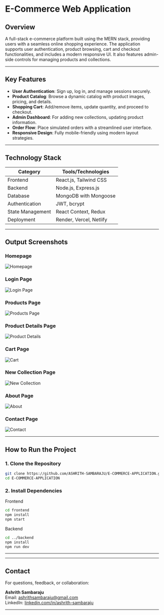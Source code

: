 # E-Commerce Web Application

## Overview  
A full-stack e-commerce platform built using the MERN stack, providing users with a seamless online shopping experience. The application supports user authentication, product browsing, cart and checkout functionalities, and includes a modern responsive UI. It also features admin-side controls for managing products and collections.

---

## Key Features  

- **User Authentication**: Sign up, log in, and manage sessions securely.
- **Product Catalog**: Browse a dynamic catalog with product images, pricing, and details.
- **Shopping Cart**: Add/remove items, update quantity, and proceed to checkout.
- **Admin Dashboard**: For adding new collections, updating product information.
- **Order Flow**: Place simulated orders with a streamlined user interface.
- **Responsive Design**: Fully mobile-friendly using modern layout strategies.
  
---

## Technology Stack

| Category            | Tools/Technologies                         |
|---------------------|--------------------------------------------|
| Frontend            | React.js, Tailwind CSS                     |
| Backend             | Node.js, Express.js                        |
| Database            | MongoDB with Mongoose                      |
| Authentication      | JWT, bcrypt                                |
| State Management    | React Context, Redux                       |
| Deployment          | Render, Vercel, Netlify                    |

---

## Output Screenshots

### Homepage  
![Homepage](./frontend/src/Components/Assets/outputs/1-homepage.png)

### Login Page  
![Login Page](./frontend/src/Components/Assets/outputs/2-login-page.png)

### Products Page  
![Products Page](./frontend/src/Components/Assets/outputs/3-products-page.png)

### Product Details Page  
![Product Details](./frontend/src/Components/Assets/outputs/4-product-details.png)

### Cart Page  
![Cart](./frontend/src/Components/Assets/outputs/5-cart.png)

### New Collection Page  
![New Collection](./frontend/src/Components/Assets/outputs/6-new-collection.png)

### About Page  
![About](./frontend/src/Components/Assets/outputs/7-about.png)

### Contact Page  
![Contact](./frontend/src/Components/Assets/outputs/8-contact.png)

---

## How to Run the Project

### 1. Clone the Repository

```bash
git clone https://github.com/ASHRITH-SAMBARAJU/E-COMMERCE-APPLICATION.git
cd E-COMMERCE-APPLICATION
```
### 2. Install Dependencies

Frontend

```bash
cd frontend
npm install
npm start
```
Backend 

```bash
cd ../backend
npm install
npm run dev
```
---

---

## Contact

For questions, feedback, or collaboration:

**Ashrith Sambaraju**  
  Email: [ashrithsambaraju@gmail.com](mailto:ashrithsambaraju@gmail.com)  
  LinkedIn: [linkedin.com/in/ashrith-sambaraju](https://www.linkedin.com/in/ashrith-sambaraju)

---


